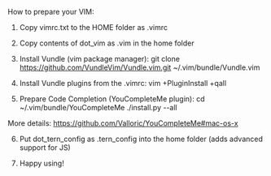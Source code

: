 How to prepare your VIM:


1. Copy vimrc.txt to the HOME folder as .vimrc

2. Copy contents of dot_vim as .vim in the home folder

3. Install Vundle (vim package manager):
    git clone https://github.com/VundleVim/Vundle.vim.git ~/.vim/bundle/Vundle.vim

4. Install Vundle plugins from the .vimrc:
    vim +PluginInstall +qall

5. Prepare Code Completion (YouCompleteMe plugin):
    cd ~/.vim/bundle/YouCompleteMe
    ./install.py --all

More details: https://github.com/Valloric/YouCompleteMe#mac-os-x

6. Put dot_tern_config as .tern_config into the home folder (adds advanced support for JS)

7. Happy using!


